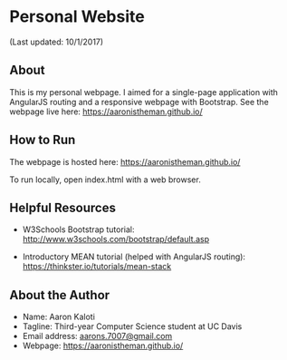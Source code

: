 # Personal Website

(Last updated: 10/1/2017)

About
-----

This is my personal webpage. I aimed for a single-page application with AngularJS routing and a responsive webpage with Bootstrap. See the webpage live here: https://aaronistheman.github.io/

How to Run
----------

The webpage is hosted here: https://aaronistheman.github.io/

To run locally, open index.html with a web browser.

Helpful Resources
-----------------

* W3Schools Bootstrap tutorial:
http://www.w3schools.com/bootstrap/default.asp

* Introductory MEAN tutorial (helped with AngularJS routing):
https://thinkster.io/tutorials/mean-stack

About the Author
----------------

* Name: Aaron Kaloti
* Tagline: Third-year Computer Science student at UC Davis
* Email address: aarons.7007@gmail.com
* Webpage: https://aaronistheman.github.io/